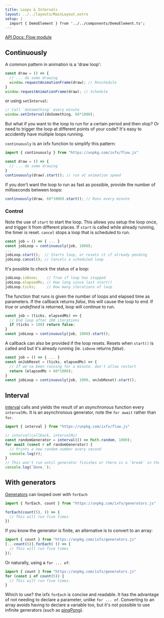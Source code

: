 ```yaml
---
title: Loops & Intervals
layout: ../../layouts/MainLayout.astro
setup: |
  import { DemoElement } from '../../components/DemoElement.ts';
---
```


[API Docs: Flow module](https://clinth.github.io/ixfx/modules/Flow.html)

## Continuously

A common pattern in animation is a 'draw loop':

```js
const draw = () => {
  // ... do some drawing
  window.requestAnimationFrame(draw); // Reschedule
}
window.requestAnimationFrame(draw); // Schedule
```

or using `setInterval`:
```js
// Call `doSomething` every minute
window.setInterval(doSomething, 60*1000);
```

But what if you want to the loop to run for a certain period and then stop? Or need to trigger the loop at different points of your code? It's easy to accidently have multiple loops running.

`continuously` is an ixfx function to simplify this pattern:

```js
import { continuously } from "https://unpkg.com/ixfx/flow.js"

const draw = () => {
  // ... do some drawing
}
continuously(draw).start(); // run at animation speed
```

If you don't want the loop to run as fast as possible, provide the number of milliseconds between loops:

```js
continuously(draw, 60*1000).start(); // Runs every minute
```

### Control

Note the use of `start` to start the loop. This allows you setup the loop once, and trigger it from different places. If `start` is called while already running, the timer is reset. `cancel` stops a loop that is scheduled to run.

```js
const job = () => { ... }
const jobLoop = continuously(job, 1000);
...
jobLoop.start();  // Starts loop, or resets it if already pending
jobLoop.cancel(); // Cancels a scheduled loop
```

It's possible to check the status of a loop:
```js
jobLoop.isDone;    // True if loop has stopped
jobLoop.elapsedMs; // How long since last start()
jobLoop.ticks;     // How many iterations of loop
```

The function that runs is given the number of loops and elapsed time as parameters. If the callback returns _false_, this will cause the loop to end. If _true_ or _undefined_ is returned, loop will continue to run.

```js
const job = (ticks, elapsedMs) => { 
  // End loop after 100 iterations  
  if (ticks > 100) return false; 
}
const jobLoop = continuously(job, 1000).start();
```

A callback can also be provided if the loop resets. Resets when  `start()` is called and but it's already running (ie. `isDone` returns _false_).

```js
const job = () => { ... }
const onJobReset = (ticks, elapsedMs) => {
  // If we've been running for a minute, don't allow restart
  return (elapsedMs < 60*1000); 
}
const jobLoop = continuously(job, 1000, onJobReset).start();
```

<a name="interval"></a>

## Interval

[interval](https://clinth.github.io/ixfx/modules/Timers.html#interval) calls and yields the result of an _asynchronous_ function every `intervalMs`. It is an asynchronous generator, note the `for await` rather than `for`.

```js
import { interval } from "https://unpkg.com/ixfx/flow.js"

// interval(callback, intervalMs)
const randomGenerator = interval(() => Math.random, 1000);
for await (const r of randomGenerator) {
  // Prints a new random number every second
  console.log(r); 
}
// This won't run until generator finishes or there is a `break` in the for .. of loop.
console.log(`Done.`);
```

## With generators

[Generators](../data/generator) can looped over with `forEach`

```js
import { forEach, count } from "https://unpkg.com/ixfx/generators.js"

forEach(count(5), () => {
  // This will run five times
})
```

If you know the generator is finite, an alternative is to convert to an array:

```js
import { count } from "https://unpkg.com/ixfx/generators.js"
[...count(5)].forEach( () => {
  // This will run five times
});
```

Or naturally, using a `for ... of`:

```js
import { count } from "https://unpkg.com/ixfx/generators.js"
for (const i of count(5)) {
  // This will run five times.
}
```

Which to use? the ixfx `forEach` is concise and readable. It has the advantage of not needing to declare a parameter, unlike `for ... of`. Converting to an array avoids having to declare a variable too, but it's not possible to use infinite generators (such as [pingPong](../../data/generator#pingPong)).
